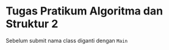Tugas Pratikum Algoritma dan Struktur 2
=============

Sebelum submit nama class diganti dengan `Main`